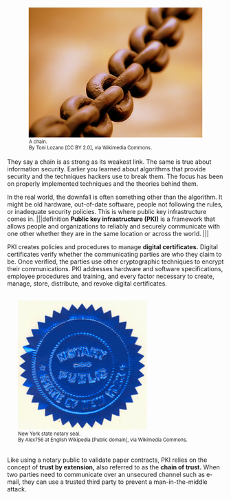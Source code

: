 
<br>
<figure class="snippetimg" style="margin: 0 auto;width:80%">
  <img src=".guides/img/Chain.jpg" alt="https://commons.wikimedia.org/wiki/File% Antique skeleton keys.">
  <figcaption style="font-size: 0.8em; text-align: left;">  A chain.
  <br>
By Toni Lozano [CC BY 2.0], via Wikimedia Commons.</figcaption>
</figure>
<br>
They say a chain is as strong as its weakest link.  The same is true about information security.  Earlier you learned about algorithms that provide security and the techniques hackers use to break them. The focus has been on properly implemented techniques and the theories behind them.  

In the real world, the downfall is often something other than the algorithm. It might be old hardware, out-of-date software, people not following the rules, or inadequate security policies. This is where public key infrastructure comes in.
|||definition
**Public key infrastructure (PKI)** is a framework that allows people and organizations to reliably and securely communicate with one other whether they are in the same location or across the world.
|||

PKI creates policies and procedures to manage **digital certificates.** Digital  certificates verify whether the communicating parties are who they claim to be. Once verified, the parties use other cryptographic techniques to encrypt their communications. PKI addresses hardware and software specifications, employee procedures and training, and every factor necessary to create, manage, store, distribute, and revoke digital certificates. 


<br>
  <figure class="snippetimg" style="margin: 0 auto;width:90%">
  <img src=".guides/img/NYS-Notary-Seal.jpg" alt="https://commons.wikimedia.org/wiki/File:NYS-Notary-Seal.jpg">
  <figcaption style="font-size: 0.8em; text-align: left;">  New York state notary seal. <br>
By Alex756 at English Wikipedia [Public domain], via Wikimedia Commons.
</figure>
<br>

Like using a notary public to validate paper contracts, PKI relies on the concept of **trust by extension,** also referred to as the **chain of trust.** When two parties need to communicate over an unsecured channel such as e-mail, they can use a trusted third party to prevent a man-in-the-middle attack. 

